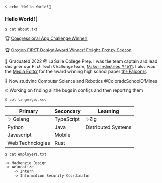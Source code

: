 `$ echo 'Hello World!👋 '`
### Hello World!👋

<!--
**lwerner-lshigh/lwerner-lshigh** is a ✨ _special_ ✨ repository because its `README.md` (this file) appears on your GitHub profile.

Here are some ideas to get you started:

- 🔭 I’m currently working on ...
- 🌱 I’m currently learning ...
- 👯 I’m looking to collaborate on ...
- 🤔 I’m looking for help with ...
- 💬 Ask me about ...
- 📫 How to reach me: ...
- 😄 Pronouns: ...
- ⚡ Fun fact: ...
-->

`$ cat about.txt`


🏆 [Congressional App Challenge Winner!](https://www.congressionalappchallenge.us/21-OR05/)

🏆 [Oregon FIRST Design Award Winner! Freight-Frenzy Season](https://ftc-events.firstinspires.org/team/4511)


🏫 Graduated 2022 @ La Salle College Prep. I was the team captain and lead designer our First Tech Challenge team, [Maker Industries #4511](https://github.com/LaSalleRobots). I also was the [Media Editor](https://lasallefalconer.com/staff_name/lukas-werner/) for the award winning high school paper [the Falconer](https://lasallefalconer.com/). 

🏫 Now studying Computer Science and Robotics @ColoradoSchoolOfMines 

⏱ Working on finding all the bugs in configs and then reporting them

`$ cat languages.csv`

|Primary|Secondary|Learning|
|---|---|---|
|✨ Golang| TypeScript|✨Zig|
|Python|Java| Distributed Systems |
|Javascript| Mobile| |
|Web Technologies| Rust | |


`$ cat employers.txt`
```
-> Mackenzie Design
-> Welocalize
    -> Intern
    -> Information Security Coordinator
```
